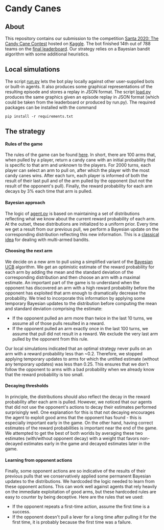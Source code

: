 # Candy Canes

## About
This repository contains our submission to the competition [Santa 2020: The Candy Cane Contest](https://www.kaggle.com/c/santa-2020) hosted on [Kaggle](https://www.kaggle.com). The bot finished 14th out of 788 teams on the [final leaderboard](https://www.kaggle.com/c/santa-2020/leaderboard). Our strategy relies on a Bayesian bandit algorithm with some additional heuristics.


## Local simulations
The script [run.py](run.py) lets the bot play locally against other user-supplied bots or built-in agents. It also produces some graphical representations of the resulting episode and stores a replay in JSON format. The script [load.py](load.py) produces the same graphics given an episode replay in JSON format (which could be taken from the leaderboard or produced by run.py). The required packages can be installed with the command
```
pip install -r requirements.txt
```

## The strategy
#### Rules of the game
The rules of the game can be found [here](https://www.kaggle.com/c/santa-2020/overview/environment-rules). In short, there are 100 arms that, when pulled by a player, return a candy cane with an initial probability that is specific to that arm and unknown to the players. For 2000 turns, each player can select an arm to pull on, after which the player with the most candy canes wins. After each turn, each player is informed of both the result of their last pull and of the arm pulled by the opponent (but not the result of the opponent's pull). Finally, the reward probability for each arm decays by 3% each time that arm is pulled.

#### Bayesian approach
The logic of [agent.py](agent.py) is based on maintaining a set of distributions reflecting what we know about the current reward probability of each arm. At the outset, these distributions are initialized to a uniform prior. Every time we get a result from our previous pull, we perform a Bayesian update on the corresponding distribution reflecting this new information. This is a [classical idea](https://en.wikipedia.org/wiki/Thompson_sampling) for dealing with multi-armed bandits.

#### Choosing the next arm
We decide on a new arm to pull using a simplified variant of the [Bayesian UCB](http://proceedings.mlr.press/v22/kaufmann12/kaufmann12.pdf) algorithm. We get an optimistic estimate of the reward probability for each arm by adding the mean and the standard deviation of the corresponding distribution and then choose an arm with a maximal estimate. An important part of the game is to understand when the opponent has discovered an arm with a high reward probability before the opponent has exploited that arm enough to dramatically decrease the probability. We tried to incorporate this information by applying some temporary Bayesian updates to the distribution before computing the mean and standard deviation comprising the estimate:
*  If the opponent pulled an arm more than twice in the last 10 turns, we assume all of those pulls resulted in a reward.
* If the opponent pulled an arm exactly once in the last 100 turns, we assume that pull did not result in a reward. We exclude the very last arm pulled by the opponent from this rule.

Our local simulations indicated that an optimal strategy never pulls on an arm with a reward probability less than ~0.2. Therefore, we stopped applying temporary updates to arms for which the untilted estimate (without any temporary updates) was less than 0.25. This ensures that we don't follow the opponent to arms with a bad probability when we already know that the reward probability is too small.

#### Decaying thresholds
In principle, the distributions should also reflect the decay in the reward probability after each arm is pulled. However, we noticed that our agents that did not use the opponent's actions to decay their estimates performed surprisingly well. One explanation for this is that not decaying encourages the agent to exploit good arms that the opponent has found - this is especially important early in the game. On the other hand, having correct estimates of the reward probabilities is important near the end of the game. We attempted to get the best of both worlds by averaging these two estimates (with/without opponent decay) with a weight that favors non-decayed estimates early in the game and decayed estimates later in the game.

#### Learning from opponent actions
Finally, some opponent actions are so indicative of the results of their previous pulls that we conservatively applied some permanent Bayesian updates to the distributions. We hardcoded the logic needed to learn from these opponent actions. This can work well against agents that rely heavily on the immediate exploitation of good arms, but these hardcoded rules are easy to counter by being deceptive. Here are the rules that we used:
* If the opponent repeats a first-time action, assume the first time is a success.
* If the opponent doesn't pull a lever for a long time after pulling it for the first time,  it is probably because the first time was a failure.
